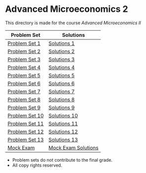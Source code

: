 # Advanced Microeconomics 2

This directory is made for the course *Advanced Microeconomics II*

| Problem Set                | Solutions                               |
| -------------------------- | --------------------------------------- |
| [Problem Set 1](PS1.pdf)   | [Solutions 1](PS1_Sol.pdf)              |
| [Problem Set 2](PS2.pdf)   | [Solutions 2](PS2_Sol.pdf)              |
| [Problem Set 3](PS3.pdf)   | [Solutions 3](PS3_Sol.pdf)              |
| [Problem Set 4](PS4.pdf)   | [Solutions 4](PS4_Sol.pdf)              |
| [Problem Set 5](PS5.pdf)   | [Solutions 5](PS5_Sol.pdf)              |
| [Problem Set 6](PS6.pdf)   | [Solutions 6](PS6_Sol.pdf)              |
| [Problem Set 7](PS7.pdf)   | [Solutions 7](PS7_Sol.pdf)              |
| [Problem Set 8](PS8.pdf)   | [Solutions 8](PS8_Sol.pdf)              |
| [Problem Set 9](PS9.pdf)   | [Solutions 9](PS9_Sol.pdf)              |
| [Problem Set 10](PS10.pdf) | [Solutions 10](PS10_Sol.pdf)            |
| [Problem Set 11](PS11.pdf) | [Solutions 11](PS11_Sol.pdf)            |
| [Problem Set 12](PS12.pdf) | [Solutions 12](PS12_Sol.pdf)            |
| [Problem Set 13](PS13.pdf) | [Solutions 13](PS13_Sol.pdf)            |
| [Mock Exam](MockExam.pdf)  | [Mock Exam Solutions](MockExam_Sol.pdf) |

* Problem sets do not contribute to the final grade.
* All copy rights reserved.

